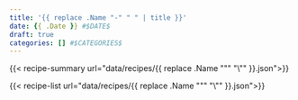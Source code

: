 ```yaml
---
title: '{{ replace .Name "-" " " | title }}'
date: {{ .Date }} #$DATE$
draft: true
categories: [] #$CATEGORIES$
---
```


{{< recipe-summary url="data/recipes/{{ replace .Name "\"" "\\\"" }}.json">}}
<!--more-->
{{< recipe-list url="data/recipes/{{ replace .Name "\"" "\\\"" }}.json">}}
